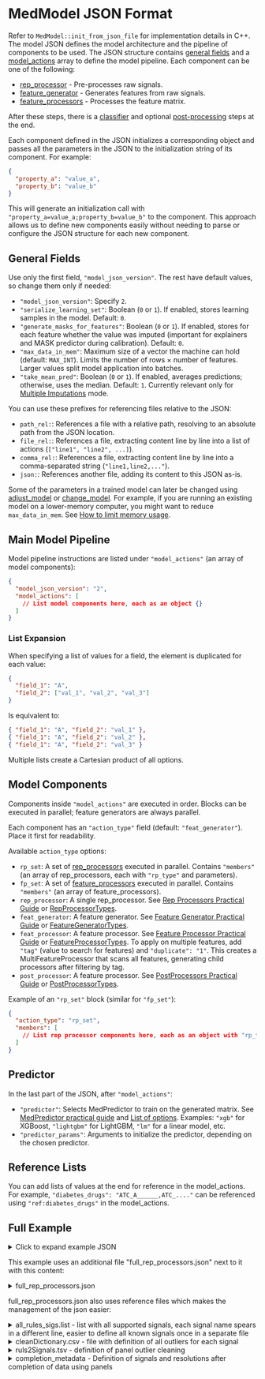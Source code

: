 # MedModel JSON Format

Refer to `MedModel::init_from_json_file` for implementation details in C++.
The model JSON defines the model architecture and the pipeline of components to be used.
The JSON structure contains [general fields](#general-fields) and a [model_actions](#model-components) array to define the model pipeline.
Each component can be one of the following:

* [rep_processor](01.Rep%20Processors%20Practical%20Guide) - Pre-processes raw signals.
* [feature_generator](02.Feature%20Generator%20Practical%20Guide) - Generates features from raw signals.
* [feature_processors](03.FeatureProcessor%20practical%20guide) - Processes the feature matrix.

After these steps, there is a [classifier](04.MedAlgo%20Library/MedPredictor%20practical%20guide/) and optional [post-processing](05.PostProcessors%20Practical%20Guide) steps at the end.

Each component defined in the JSON initializes a corresponding object and passes all the parameters in the JSON to the initialization string of its component. For example:

```json
{
  "property_a": "value_a",
  "property_b": "value_b"
}
```

This will generate an initialization call with `"property_a=value_a;property_b=value_b"` to the component. This approach allows us to define new components easily without needing to parse or configure the JSON structure for each new component.

## General Fields

Use only the first field, `"model_json_version"`. The rest have default values, so change them only if needed:

- `"model_json_version"`: Specify `2`.
- `"serialize_learning_set"`: Boolean (`0` or `1`). If enabled, stores learning samples in the model. Default: `0`.
- `"generate_masks_for_features"`: Boolean (`0` or `1`). If enabled, stores for each feature whether the value was imputed (important for explainers and MASK predictor during calibration). Default: `0`.
- `"max_data_in_mem"`: Maximum size of a vector the machine can hold (default: `MAX_INT`). Limits the number of rows × number of features. Larger values split model application into batches.
- `"take_mean_pred"`: Boolean (`0` or `1`). If enabled, averages predictions; otherwise, uses the median. Default: `1`. Currently relevant only for [Multiple Imputations](05.PostProcessors%20Practical%20Guide/MultipleImputations.md) mode.

You can use these prefixes for referencing files relative to the JSON:

- `path_rel:`: References a file with a relative path, resolving to an absolute path from the JSON location.
- `file_rel:`: References a file, extracting content line by line into a list of actions (`["line1", "line2", ...]`).
- `comma_rel:`: References a file, extracting content line by line into a comma-separated string (`"line1,line2,..."`).
- `json:`: References another file, adding its content to this JSON as-is.

Some of the parameters in a trained model can later be changed using [adjust_model](/Medial%20Tools/adjust_model.html) or [change_model](/Medial%20Tools/change_model). For example, if you are running an existing model on a lower-memory computer, you might want to reduce `max_data_in_mem`. See [How to limit memory usage](/Medial%20Tools/change_model/How%20to%20limit%20memory%20usage%20in%20predict.html).

## Main Model Pipeline

Model pipeline instructions are listed under `"model_actions"` (an array of model components):

```json
{
  "model_json_version": "2",
  "model_actions": [
    // List model components here, each as an object {}
  ]
}
```

### List Expansion

When specifying a list of values for a field, the element is duplicated for each value:

```json
{
  "field_1": "A",
  "field_2": ["val_1", "val_2", "val_3"]
}
```

Is equivalent to:

```json
{ "field_1": "A", "field_2": "val_1" },
{ "field_1": "A", "field_2": "val_2" },
{ "field_1": "A", "field_2": "val_3" }
```

Multiple lists create a Cartesian product of all options.

## Model Components

Components inside `"model_actions"` are executed in order. Blocks can be executed in parallel; feature generators are always parallel.

Each component has an `"action_type"` field (default: `"feat_generator"`). Place it first for readability.

Available `action_type` options:

- `rp_set`: A set of [rep_processors](01.Rep%20Processors%20Practical%20Guide) executed in parallel. Contains `"members"` (an array of rep_processors, each with `"rp_type"` and parameters).
- `fp_set`: A set of [feature_processors](03.FeatureProcessor%20practical%20guide) executed in parallel. Contains `"members"` (an array of feature_processors).
- `rep_processor`: A single rep_processor. See [Rep Processors Practical Guide](01.Rep%20Processors%20Practical%20Guide) or [RepProcessorTypes](https://Medial-EarlySign.github.io/MR_LIBS/RepProcess_8h.html#a2772b5cb2b32efafbbd8ba9440b9576a).
- `feat_generator`: A feature generator. See [Feature Generator Practical Guide](03.FeatureProcessor%20practical%20guide) or [FeatureGeneratorTypes](https://Medial-EarlySign.github.io/MR_LIBS/FeatureGenerator_8h.html#a109794c7f375415720a0af5dd3132023).
- `feat_processor`: A feature processor. See [Feature Processor Practical Guide](03.FeatureProcessor%20practical%20guide) or [FeatureProcessorTypes](https://Medial-EarlySign.github.io/MR_LIBS/FeatureProcess_8h.html#ae648a97312d7df5b3f5cf01b19887334). To apply on multiple features, add `"tag"` (value to search for features) and `"duplicate": "1"`. This creates a MultiFeatureProcessor that scans all features, generating child processors after filtering by tag.
- `post_processor`: A feature processor. See [PostProcessors Practical Guide](05.PostProcessors%20Practical%20Guide) or [PostProcessorTypes](https://Medial-EarlySign.github.io/MR_LIBS/PostProcessor_8h.html#a1dab070b8206be89206ff19f321a1cfc).

Example of an `"rp_set"` block (similar for `"fp_set"`):

```json
{
  "action_type": "rp_set",
  "members": [
    // List rep processor components here, each as an object with "rp_type" field...
  ]
}
```

## Predictor

In the last part of the JSON, after `"model_actions"`:

- `"predictor"`: Selects MedPredictor to train on the generated matrix. See [MedPredictor practical guide](04.MedAlgo%20Library/MedPredictor%20practical%20guide) and [List of options](https://Medial-EarlySign.github.io/MR_LIBS/MedAlgoh.html#ab3f9aacffd8e29e833677299133ac4f0). Examples: `"xgb"` for XGBoost, `"lightgbm"` for LightGBM, `"lm"` for a linear model, etc.
- `"predictor_params"`: Arguments to initialize the predictor, depending on the chosen predictor.

## Reference Lists

You can add lists of values at the end for reference in the model_actions. For example, `"diabetes_drugs": "ATC_A______,ATC_...."` can be referenced using `"ref:diabetes_drugs"` in the model_actions.

## Full Example

<details>
  <summary>Click to expand example JSON</summary>

```json title="example json"
{
  "model_json_version": "2",
  "serialize_learning_set": "0",
  "model_actions": [
    "json:full_rep_processors.json", // Import a JSON from the current folder with other components - in this case, outlier cleaners, signal panel completers, etc.
    // Features
    {
      "action_type": "feat_generator",
      "fg_type": "age"
    },
    {
      "action_type": "feat_generator",
      "fg_type": "gender"
    },
    {
      "action_type": "feat_generator",
      "fg_type": "unified_smoking",
      "tags": "smoking",
      "smoking_features": "Current_Smoker, Ex_Smoker, Unknown_Smoker, Never_Smoker, Passive_Smoker, Smok_Days_Since_Quitting, Smok_Pack_Years_Max, Smok_Pack_Years_Last, Smoking_Years, Smoking_Intensity"
    },
    // Cancers in Dx
    {
      "action_type": "feat_generator",
      "fg_type": "basic",
      "type": "category_set",
      "window": [
        "win_from=0;win_to=10950"
      ],
      "time_unit": "Days",
      "sets": [
        "ICD9_CODE:140-149,ICD9_CODE:150-159,ICD9_CODE:160-165,ICD9_CODE:170,ICD9_CODE:171,ICD9_CODE:172,ICD9_CODE:174,ICD9_CODE:175,ICD9_CODE:176,ICD9_CODE:179-189,ICD9_CODE:200-208,ICD9_CODE:209.0,ICD9_CODE:209.1,ICD9_CODE:209.2,ICD9_CODE:290.3,ICD9_CODE:230-234"
      ],
      "signal": "ICD9_Diagnosis",
      "in_set_name": "Cancers"
    },
    // Statistical features - will take: last, average, min, max, etc. for each time window: 0-180, 0-365, 365-730, 0-1095 prior prediction day in days and for each signal: Hemoglobin, WBC...
    // In total will create: 8*4*4 = 128 features
    {
      "action_type": "feat_generator",
      "fg_type": "basic",
      "type": [
        "last",
        "last_delta",
        "avg",
        "max",
        "min",
        "std",
        "slope",
        "range_width"
      ],
      "window": [
        "win_from=0;win_to=180",
        "win_from=0;win_to=365",
        "win_from=365;win_to=730",
        "win_from=0;win_to=1095"
      ],
      "time_unit": "Days",
      "tags": "labs_and_measurements,need_imputer,need_norm",
      "signal": [
        "Hemoglobin",
        "WBC",
        "Platelets",
        "Albumin"
      ]
    },
    {
      "action_type": "feat_generator",
      "fg_type": "basic",
      "type": [
        "last_time"
      ],
      "window": [
        "win_from=0;win_to=180",
        "win_from=0;win_to=365",
        "win_from=365;win_to=730",
        "win_from=0;win_to=1095"
      ],
      "time_unit": "Days",
      "tags": "labs_and_measurements,need_imputer,need_norm",
      //Take only panels - to remove repititions:
      "signal": [
        "BMI",
        "Creatinine",
        "WBC",
        "Cholesterol",
        "Glucose",
        "Hemoglobin",
        "Albumin"
      ]
    },
    {
      "action_type": "feat_generator",
      "fg_type": "category_depend",
      "signal": "DIAGNOSIS",
      "window": [
        "win_from=0;win_to=10950;tags=numeric.win_0_10950",
        "win_from=0;win_to=365;tags=numeric.win_0_365"
      ],
      "time_unit_win": "Days",
      "regex_filter": "ICD10_CODE:.*",
      "min_age": "40",
      "max_age": "90",
      "age_bin": "5",
      "min_code_cnt": "200",
      "fdr": "0.01",
      "lift_below": "0.7",
      "lift_above": "1.3",
      "stat_metric": "mcnemar",
      "max_depth": "50",
      "max_parents": "100",
      "use_fixed_lift": "1",
      "sort_by_chi": "1",
      "verbose": "1",
      "take_top": "50"
    },
    // Feature selector to remove features with 99.9% same value, there are other options, like lasso, by model importance, etc.
    {
      "action_type": "fp_set",
      "members": [
        {
          "fp_type": "remove_deg",
          "percentage": "0.999"
        }
      ]
    },
    // Imputer - simple choise of choosing median value by stratifying to age, gender and smoking status - will commit for all features with "need_imputer" tag
    {
      "action_type": "fp_set",
      "members": [
        {
          "fp_type": "imputer",
          "strata": "Age,40,100,5:Gender,1,2,1:Current_Smoker,0,1,1:Ex_Smoker,0,1,1",
          "moment_type": "median",
          "tag": "need_imputer",
          "duplicate": "1"
        }
      ]
    },
    // Normalizer - will commit for all features with "need_imputer" tag
    {
      "action_type": "fp_set",
      "members": [
        {
          "fp_type": "normalizer",
          "resolution_only": "0",
          "resolution": "5",
          "tag": "need_norm",
          "duplicate": "1"
        }
      ]
    }
  ],
  "predictor": "xgb",
  "predictor_params": "tree_method=auto;booster=gbtree;objective=binary:logistic;eta=0.050;alpha=0.000;lambda=0.010;gamma=0.010;max_depth=6;colsample_bytree=0.800;colsample_bylevel=1.000;min_child_weight=10;num_round=200;subsample=0.800"
}
```
</details>


This example uses an additional file "full_rep_processors.json" next to it with this content:

<details>
       <summary>full_rep_processors.json</summary>

```json title="full_rep_processors.json"
{
  "action_type": "rp_set",
  "members": [
	{
	  "rp_type":"conf_cln",
	  "conf_file":"path_rel:cleanDictionary.csv",
	  "time_channel":"0",
	  "clean_method":"confirmed",
	  "signal":"file_rel:all_rules_sigs.list",
	  "print_summary" : "1",
	  "nrem_suff":"nRem"
	  //,"verbose_file":"/tmp/cleaning.log"
	},
	{
	  "rp_type":"conf_cln",
	  "conf_file":"path_rel:cleanDictionary.csv",
	  "val_channel":["0", "1"],
	  "clean_method":"confirmed",
	  "signal": ["BP"],
	  "print_summary" : "1",
	  "nrem_suff":"nRem"
	  //,"verbose_file":"/tmp/cleaning.log"
	}
  ]
},
{
  "action_type": "rp_set",
  "members": [
	{
	  "rp_type":"sim_val",
	  "signal":"file_rel:all_rules_sigs.list",
	  "type":"remove_diff",
	  "debug":"0"
	}
	
  ]
},
{
  "action_type": "rp_set",
  "members": [
	{
	  "rp_type":"rule_cln",
	  "addRequiredSignals":"1",
	  "time_window":"0",
	  "tolerance":"0.1",
	  "calc_res":"0.1",
	  "rules2Signals":"path_rel:ruls2Signals.tsv",
	  "consideredRules":[ "1", "2", "3", "4", "5", "6", "7", "8", "9", "10", "11", "12", "13", "14", "15", "16", "17", "18", "19", "20", "21", "22" ] 
	  
	  //,"verbose_file":"/tmp/panel_cleaning.log"
	}
  ]
},
{
  "action_type": "rp_set",
  "members": [
	{
	  "rp_type":"complete",
	  "sim_val":"remove_diff",
	  "config":"path_rel:completion_metadata",
	  "panels":["red_line", "white_line", "gcs", "bmi"]
	},
	{
	  "rp_type":"calc_signals",
	  "calculator":"eGFR",
	  "missing_value":"-65336",
	  "work_channel":"0",
	  "names":"eGFR_CKD_EPI",
	  "signals_time_unit":"Date",
	  "max_time_search_range":"0",
	  "signals":"Creatinine,GENDER,BDATE",
	  "calculator_init_params":"{mdrd=0;ethnicity=0}"
	},
	{
	  "rp_type":"calc_signals",
	  "calculator":"eGFR",
	  "missing_value":"-65336",
	  "work_channel":"0",
	  "names":"eGFR_MDRD",
	  "signals_time_unit":"Date",
	  "max_time_search_range":"0",
	  "signals":"Creatinine,GENDER,BDATE",
	  "calculator_init_params":"{mdrd=1;ethnicity=0}"
	}
  ]
}  
```
</details>

full_rep_processors.json also uses reference files which makes the management of the json easier:

<details>
       <summary>all_rules_sigs.list - list with all supported signals, each signal name spears in a different line, easier to define all known signals once in a separate file</summary> 

```text title="all_rules_sigs.list"
Albumin
ALKP
ALT
Amylase
AST
B12
Basophils#
Basophils%
Bicarbonate
Bilirubin
BMI
Ca
CA125
Cholesterol
Cholesterol_over_HDL
CK
Cl
CO2
CorrectedCa
Creatinine
CRP
Digoxin
eGFR
Eosinophils#
Eosinophils%
Erythrocyte
Ferritin
Fibrinogen
Follic_Acid
FreeT3
FreeT4
FSH
GFR
GGT
Globulin
Glucose
HbA1C
HDL
HDL_over_Cholesterol
HDL_over_LDL
HDL_over_nonHDL
Height
Hematocrit
Hemoglobin
INR
Iron_Fe
K+
LDH
LDL
LDL_over_HDL
Lithium
LUC
LuteinisingHormone
Lymphocytes#
Lymphocytes%
MCH
MCHC-M
MCV
Mg
Monocytes#
Monocytes%
MPV
Na
Neutrophils#
Neutrophils%
NonHDLCholesterol
NRBC
PDW
PFR
Phosphore
PlasmaAnionGap
PlasmaViscosity
Platelets
Platelets_Hematocrit
Progesterone
Prolactin
Protein_Total
PSA
PULSE
RandomGlucose
RBC
RDW
Reticulocyte
Rheumatoid_Factor
Serum_Oestradiol
SerumAnionGap
Sex_Hormone_Binding_Globulin
T4
Testosterone
TIBC
Transferrin
Transferrin_Saturation_Index
Triglycerides
TSH
Urea
Uric_Acid
Urine_Dipstick_pH
Urine_Epithelial_Cell
Urine_Microalbumin
Urine_Protein_Creatinine
UrineAlbumin
UrineAlbumin_over_Creatinine
UrineCreatinine
UrineTotalProtein
VitaminD_25
WBC
Weight
Band%
Blast%
Gleason_1
Gleason_2
Gleason_Total
PSA_Ratio
PT_Seconds
PTP
PTT
TEMP
Urine_Bilirubin
Urine_Erythrocytes
Urine_Glucose
Urine_Ketone
Urine_Leukocytes
Urine_Nitrite
Urine_PH
Urine_Protein
Urine_Urubilinogen
Fev1
Smoking_Duration
Smoking_Intensity
Pack_Years
```
</details>


<details>
       <summary>cleanDictionary.csv - file with definition of all outliers for each signal</summary>

```text title="cleanDictionary.csv"
name,logicalN,logicalH,low bound,low dist,high bound,high dist,val_channel
Albumin,1,1.00E+99,none,none,7.2,norm,0
ALKP,0.1,1.00E+99,none,none,5000,lognorm,0
ALT,0.1,1.00E+99,none,none,6500,lognorm,0
Amylase,0.1,1.00E+99,none,none,6000,lognorm,0
AST,0.1,1.00E+99,none,none,6000,lognorm,0
B12,1,1.00E+99,none,none,2500,lognorm,0
Basophils#,0,1.00E+99,none,none,18,lognorm,0
Basophils%,0,100,none,none,25,lognorm,0
Bicarbonate,0.1,1.00E+99,5.048214541,norm,48.02457951,norm,0
Bilirubin,0,1.00E+99,none,none,50,lognorm,0
BMI,5,1.00E+99,none,none,70,norm,0
Ca,0.1,1.00E+99,0.1,lognorm,20,lognorm,0
CA125,0,1.00E+99,none,none,10000,lognorm,0
Cholesterol,1,1.00E+99,none,none,1200,lognorm,0
Cholesterol_over_HDL,1,1.00E+99,none,none,36.09669438,lognorm,0
CK,0,1.00E+99,none,none,3000,lognorm,0
Cl,0.1,1.00E+99,0.1,lognorm,140,lognorm,0
CO2,1,1.00E+99,none,none,52.46921412,norm,0
CorrectedCa,0.1,1.00E+99,0.1,lognorm,20,lognorm,0
Creatinine,0,1.00E+99,none,none,20,lognorm,0
CRP,0,1.00E+99,none,none,300,lognorm,0
Digoxin,0,1.00E+99,none,none,88.49217997,lognorm,0
eGFR,0,1.00E+99,none,none,160,lognorm,0
Eosinophils#,0,1.00E+99,none,none,50,lognorm,0
Eosinophils%,0,100,none,none,100,none,0
Erythrocyte,0,1.00E+99,none,none,13772.43655,lognorm,0
Ferritin,0,1.00E+99,none,none,20000,lognorm,0
Fibrinogen,0,1.00E+99,none,none,3500,lognorm,0
Follic_Acid,0,1.00E+99,none,none,30,lognorm,0
FreeT3,0.001,1.00E+99,none,none,46.79056395,lognorm,0
FreeT4,0.001,1.00E+99,none,none,64.27336088,lognorm,0
FSH,0,1.00E+99,none,none,45399.78,lognorm,0
GFR,0,1.00E+99,none,none,146,lognorm,0
GGT,0,1.00E+99,none,none,8000,lognorm,0
Globulin,0,1.00E+99,none,none,87.00820496,lognorm,0
Glucose,10,1.00E+99,none,none,5000,lognorm,0
HbA1C,0.1,100,none,none,50,lognorm,0
HDL,0,1.00E+99,none,none,420,lognorm,0
HDL_over_Cholesterol,0,1.00E+99,none,none,1,lognorm,0
HDL_over_LDL,0,1.00E+99,none,none,12.19513883,lognorm,0
HDL_over_nonHDL,0,1.00E+99,none,none,2.029837851,norm,0
Height,20,1.00E+99,none,none,300,norm,0
Hematocrit,0.1,100,none,none,75,norm,0
Hemoglobin,2,100,none,none,25,norm,0
INR,0.01,1.00E+99,none,none,11,manual,0
Iron_Fe,1,1.00E+99,none,none,700,norm,0
K+,1.5,1.00E+99,1.5,lognorm,11,lognorm,0
LDH,1,1.00E+99,none,none,12000,lognorm,0
LDL,1,1.00E+99,none,none,2000,lognorm,0
LDL_over_HDL,0,1.00E+99,none,none,51.72779688,lognorm,0
Lithium,0,1.00E+99,none,none,150,lognorm,0
LUC,0,1.00E+99,none,none,2.817745324,lognorm,0
LuteinisingHormone,0,1.00E+99,none,none,12098.73012,lognorm,0
Lymphocytes#,0,1.00E+99,none,none,500,lognorm,0
Lymphocytes%,0,100,none,none,100,none,0
MCH,0.01,1.00E+99,none,none,500,norm,0
MCHC-M,0.1,1.00E+99,none,none,200,norm,0
MCV,1,1.00E+99,none,none,150,norm,0
Mg,0.01,1.00E+99,none,none,2.113294532,lognorm,0
Monocytes#,0,1.00E+99,none,none,40,lognorm,0
Monocytes%,0,100,none,none,100,none,0
MPV,0.1,1.00E+99,none,none,27,lognorm,0
Na,100,1.00E+99,100,lognorm,200,lognorm,0
Neutrophils#,0,1.00E+99,none,none,150,lognorm,0
Neutrophils%,0,100,none,none,100,none,0
NonHDLCholesterol,0,1.00E+99,none,none,1401.434359,lognorm,0
NRBC,0,1.00E+99,none,none,3476.436337,lognorm,0
PDW,0,100,none,none,39.42776545,lognorm,0
PFR,0,1.00E+99,none,none,1328.242946,norm,0
Phosphore,0.1,1.00E+99,none,none,20,norm,0
PlasmaAnionGap,-1.00E+99,1.00E+99,-4.790862408,norm,38.30832862,norm,0
PlasmaViscosity,0.1,1.00E+99,none,none,5.093440521,lognorm,0
Platelets,0.1,1.00E+99,none,none,3000,lognorm,0
Platelets_Hematocrit,0.01,100,none,none,none,none,0
Progesterone,0,1.00E+99,none,none,724363.8626,lognorm,0
Prolactin,0,1.00E+99,none,none,16288.44876,lognorm,0
Protein_Total,0.1,1.00E+99,none,none,15,lognorm,0
PSA,0,1.00E+99,none,none,5000,lognorm,0
PULSE,1,300,none,none,285.3549087,lognorm,0
RandomGlucose,1,1.00E+99,none,none,1136.372137,lognorm,0
RBC,0,1.00E+99,none,none,10,norm,0
RDW,0,100,none,none,100,lognorm,0
Reticulocyte,0,1.00E+99,none,none,17270.35704,lognorm,0
Rheumatoid_Factor,0,1.00E+99,none,none,3021.474146,lognorm,0
Serum_Oestradiol,0,1.00E+99,none,none,188460.5286,lognorm,0
SerumAnionGap,-1.00E+99,1.00E+99,-7.763505351,norm,34.21884248,norm,0
Sex_Hormone_Binding_Globulin,0,1.00E+99,none,none,3209.154851,lognorm,0
T4,0.001,1.00E+99,none,none,40.14304291,norm,0
Testosterone,0,1.00E+99,none,none,572.4061104,lognorm,0
TIBC,0,1.00E+99,none,none,146.4669744,norm,0
Transferrin,10,1.00E+99,none,none,1250,lognorm,0
Transferrin_Saturation_Index,0,100,none,none,none,none,0
Triglycerides,5,1.00E+99,none,none,10000,lognorm,0
TSH,0,1.00E+99,none,none,302.8916089,lognorm,0
Urea,0,1.00E+99,none,none,600,lognorm,0
Uric_Acid,0,1.00E+99,none,none,50,lognorm,0
Urine_Dipstick_pH,0,14,none,none,12.65839393,lognorm,0
Urine_Epithelial_Cell,0,1.00E+99,none,none,464267.9586,lognorm,0
Urine_Microalbumin,0,1.00E+99,none,none,99771.15903,lognorm,0
Urine_Protein_Creatinine,0,1.00E+99,none,none,29928.16788,lognorm,0
UrineAlbumin,0,1.00E+99,none,none,113282.8368,lognorm,0
UrineAlbumin_over_Creatinine,0,1.00E+99,none,none,20116.5322,lognorm,0
UrineCreatinine,0,1.00E+99,none,none,3007.223193,lognorm,0
UrineTotalProtein,0,1.00E+99,none,none,159.820147,lognorm,0
VitaminD_25,0,1.00E+99,none,none,500,lognorm,0
WBC,0.01,1.00E+99,none,none,150,manual,0
Weight,1,1.00E+99,none,none,300,norm,0
Band%,0,100,none,none,100,none,0
Blast%,0,100,none,none,100,none,0
Gleason_1,0.9,5.1,none,none,5.1,none,0
Gleason_2,0.9,5.1,none,none,5.1,none,0
Gleason_Total,1.9,10.1,none,none,10.1,none,0
PSA_Ratio,0,50,none,none,50,none,0
PT_Seconds,8,180,none,none,180,none,0
PTP,3.9,140,none,none,140,none,0
PTT,16,150,none,none,150,none,0
TEMP,31.9,45,none,none,45,none,0
Urine_Bilirubin,0,50,none,none,50,none,0
Urine_Erythrocytes,0,1000,none,none,1000,none,0
Urine_Glucose,0,1500,none,none,1500,none,0
Urine_Ketone,0,200,none,none,200,none,0
Urine_Leukocytes,0,1000,none,none,1000,none,0
Urine_Nitrite,0,1.1,none,none,1.1,none,0
Urine_PH,0,10,none,none,10,none,0
Urine_Protein,0,2000,none,none,2000,none,0
Urine_Urubilinogen,0,20,none,none,20,none,0
BP,20,200,none,none,200,none,0
BP,50,300,none,none,300,none,1
Fev1,0,1000,none,none,500,none,0
Smoking_Duration,0,120,none,none,120,none,0
Smoking_Intensity,0,200,none,none,200,none,0
Pack_Years,0,300,none,none,300,none,0
```
</details>

<details>
       <summary>ruls2Signals.tsv - definition of panel outlier cleaning</summary>
    
```text title="ruls2Signals.tsv"
1	BMI,Weight,Height	BMI
2	MCH,Hemoglobin,RBC
3	MCV,Hematocrit,RBC
4	MCHC-M,MCH,MCV
5	Eosinophils#,Monocytes#,Basophils#,Lymphocytes#,Neutrophils#,WBC
6	MPV,Platelets_Hematocrit,Platelets
7	UrineAlbumin,UrineTotalProtein
8	UrineAlbumin_over_Creatinine,UrineAlbumin,UrineCreatinine
9	LDL,HDL,Cholesterol
10	NonHDLCholesterol,HDL,Cholesterol
11	HDL_over_nonHDL,HDL,NonHDLCholesterol	HDL_over_nonHDL
12	HDL_over_Cholesterol,HDL,Cholesterol	HDL_over_Cholesterol
13	HDL_over_LDL,HDL,LDL	HDL_over_LDL
14	HDL_over_LDL,LDL_over_HDL	HDL_over_LDL
15	Cholesterol_over_HDL,Cholesterol,HDL	Cholesterol_over_HDL
17	Cholesterol_over_HDL,HDL_over_Cholesterol
18	LDL_over_HDL,LDL,HDL	LDL_over_HDL
19	Albumin,Protein_Total
20	FreeT4,T4
21	NRBC,RBC
22	CHADS2,CHADS2_VASC
#the rest - use default names
```
</details>

<details>
       <summary>completion_metadata - Definition of signals and resolutions after completion of data using panels</summary>

```text title="completion_metadata"
Name,FinalFactor,OrigResolution,FinalResolution
ALT,1,1.0,1.0
AST,1,1.0,1.0
Albumin,1,0.1,0.1
Amylase,1,1.0,1.0
B12,1,1.0,1.0
Basophils#,1,0.1,0.1
Basophils%,1,0.1,0.1
Bilirubin,1,0.01,0.01
CO2,1,0.1,0.1
Cholesterol,1,1.0,1.0
Creatinine,1,0.01,0.01
Eosinophils#,1,0.1,0.1
Eosinophils%,1,0.1,0.1
Ferritin,1,0.1,0.1
GFR,1,1.0,1.0
GGT,1,1.0,1.0
Globulin,1,0.1,0.1
Glucose,1,1.0,1.0
HbA1C,1,0.1,0.1
HDL,1,1.0,1.0
Hematocrit,1,0.1,0.1
Hemoglobin,1,0.1,0.1
INR,1,0.01,0.01
LDH,1,1.0,1.0
LDL,1,1.0,1.0
Lymphocytes#,1,0.1,0.1
Lymphocytes%,1,0.1,0.1
MCH,1,0.1,0.1
MCHC-M,1,0.1,0.1
MCV,1,0.1,0.1
Monocytes#,1,0.1,0.1
Monocytes%,1,0.1,0.1
MPV,1,0.1,0.1
Neutrophils#,1,0.01,0.01
Neutrophils%,1,0.1,0.1
NonHDLCholesterol,1,1.0,1.0
Platelets,1,1.0,1.0
RandomGlucose,1,1.0,1.0
RBC,1,0.01,0.01
Na,1,0.1,0.1
Triglycerides,1,1.0,1.0
Urea,1,1.0,1.0
WBC,1,0.1,0.1
RDW,1,0.1,0.1
BMI,1,0.01,0.01
Weight,1,1,1
Height,1,1,1
```
</details>